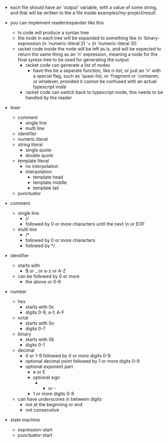 - each file should have an 'output' variable, with a value of some string, and that will be written to the a file inside examples/my-project/result



- you can implement reader/expander like this
  - ts code will produce a syntax tree
  - the node in each tree will be expanded to something like
    (n 'binary-expression (n 'numeric-literal 2) '+ (n 'numeric-literal 3))
  - racket code inside the node will be left as is, and will be expected to return the same thing as an 'n' expression, meaning a node for the final syntax tree to be used for generating the output
    - racket code can generate a list of nodes
      - have this be a separate function, like n-list, or just an 'n' with a special flag, such as 'quasi-list, or 'fragment or 'container, or whatever, provided it cannot be confused with an actual typescript node
    - racket code can switch back to typescript mode, this needs to be handled by the reader



- lexer
  - comment
    - single line
    - multi line
  - identifier
  - numeric literal
  - string literal
    - single quote
    - double quote
  - template literal
    - no interpolation
    - interpolation
      - template head
      - template middle
      - template tail
  - punctuator

- comment
  - single line
    - //
    - followed by 0 or more characters until the next \n or EOF
  - multi line
    - /*
    - followed by 0 or more characters
    - followed by */
- identifier
  - starts with
    - $ or _ or a-z or A-Z
  - can be followed by 0 or more
    - the above or 0-9
- number
  - hex
    - starts with 0x
    - digits 0-9, a-f, A-F
  - octal
    - starts with 0o
    - digits 0-7
  - binary
    - starts with 0b
    - digits 0-1
  - decimal
    - 0 or 1-9 followed by 0 or more digits 0-9
    - optional decimal point followed by 1 or more digits 0-9
    - optional exponent part
      - e or E
      - optional sign
        - + or -
      - 1 or more digits 0-9
  - can have underscores in between digits
    - not at the beginning or end
    - not consecutive


- state machine
  - expression-start
  - punctuator-start
